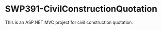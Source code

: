 # SWP391-CivilConstructionQuotation
This is an ASP.NET MVC project for civil construction quotation. 
